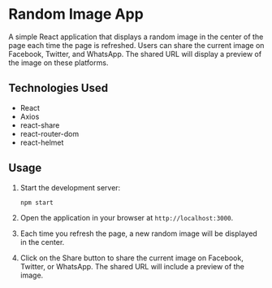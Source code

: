 # Random Image App

A simple React application that displays a random image in the center of the page each time the page is refreshed. Users can share the current image on Facebook, Twitter, and WhatsApp. The shared URL will display a preview of the image on these platforms.

## Technologies Used

- React
- Axios
- react-share
- react-router-dom
- react-helmet

## Usage

1. Start the development server:

   ```bash
   npm start
   ```

2. Open the application in your browser at `http://localhost:3000`.

3. Each time you refresh the page, a new random image will be displayed in the center.

4. Click on the Share button to share the current image on Facebook, Twitter, or WhatsApp. The shared URL will include a preview of the image.
